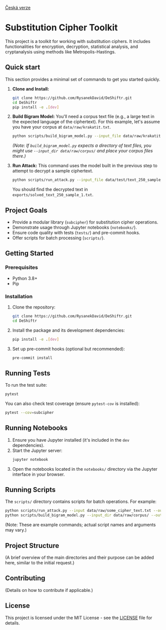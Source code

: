 [Česká verze](README.cs.md)

# Substitution Cipher Toolkit

This project is a toolkit for working with substitution ciphers. It includes functionalities for encryption, decryption, statistical analysis, and cryptanalysis using methods like Metropolis-Hastings.

## Quick start

This section provides a minimal set of commands to get you started quickly.

1.  **Clone and Install:**

    ```bash
    git clone https://github.com/RysanekDavid/DeShiftr.git
    cd DeShiftr
    pip install -e .[dev]
    ```

2.  **Build Bigram Model:**
    You'll need a corpus text file (e.g., a large text in the expected language of the ciphertext). For this example, let's assume you have your corpus at `data/raw/krakatit.txt`.

    ```bash
    python scripts/build_bigram_model.py --input_file data/raw/krakatit.txt --output_model data/model/bigram_model.npy
    ```

    _(Note: If `build_bigram_model.py` expects a directory of text files, you might use `--input_dir data/raw/corpus/` and place your corpus files there.)_

3.  **Run Attack:**
    This command uses the model built in the previous step to attempt to decrypt a sample ciphertext.
    ```bash
    python scripts/run_attack.py --input_file data/test/text_250_sample_1_ciphertext.txt --model_path data/model/bigram_model.npy --output_file exports/solved_text_250_sample_1.txt
    ```
    You should find the decrypted text in `exports/solved_text_250_sample_1.txt`.

## Project Goals

- Provide a modular library (`subcipher`) for substitution cipher operations.
- Demonstrate usage through Jupyter notebooks (`notebooks/`).
- Ensure code quality with tests (`tests/`) and pre-commit hooks.
- Offer scripts for batch processing (`scripts/`).

## Getting Started

### Prerequisites

- Python 3.8+
- Pip

### Installation

1. Clone the repository:
   ```bash
   git clone https://github.com/RysanekDavid/DeShiftr.git
   cd DeShiftr
   ```
2. Install the package and its development dependencies:
   ```bash
   pip install -e .[dev]
   ```
3. Set up pre-commit hooks (optional but recommended):
   ```bash
   pre-commit install
   ```

## Running Tests

To run the test suite:

```bash
pytest
```

You can also check test coverage (ensure `pytest-cov` is installed):

```bash
pytest --cov=subcipher
```

## Running Notebooks

1. Ensure you have Jupyter installed (it's included in the `dev` dependencies).
2. Start the Jupyter server:
   ```bash
   jupyter notebook
   ```
3. Open the notebooks located in the `notebooks/` directory via the Jupyter interface in your browser.

## Running Scripts

The `scripts/` directory contains scripts for batch operations. For example:

```bash
python scripts/run_attack.py --input data/raw/some_cipher_text.txt --output exports/solved_cipher.txt
python scripts/build_bigram_model.py --input_dir data/raw/corpus/ --output_model data/model/bigram_matrix.npy
```

(Note: These are example commands; actual script names and arguments may vary.)

## Project Structure

(A brief overview of the main directories and their purpose can be added here, similar to the initial request.)

## Contributing

(Details on how to contribute if applicable.)

## License

This project is licensed under the MIT License - see the [LICENSE](LICENSE) file for details.
